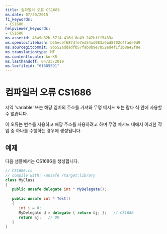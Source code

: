 ```yaml
---
title: 컴파일러 오류 CS1686
ms.date: 07/20/2015
f1_keywords:
- CS1686
helpviewer_keywords:
- CS1686
ms.assetid: 46a9e82b-57f4-416d-8e49-242bfff5433a
ms.openlocfilehash: b55ecef687dfe7ed54ad083a6bd8f02c4fade9d9
ms.sourcegitcommit: 9b552addadfb57fab0b9e7852ed4f1f1b8a42f8e
ms.translationtype: MT
ms.contentlocale: ko-KR
ms.lasthandoff: 04/23/2019
ms.locfileid: "61685591"
---
```

# <a name="compiler-error-cs1686"></a>컴파일러 오류 CS1686
지역 'variable' 또는 해당 멤버의 주소를 가져와 무명 메서드 또는 람다 식 안에 사용할 수 없습니다.  
  
 이 오류는 변수를 사용하고 해당 주소를 사용하려고 하며 무명 메서드 내에서 이러한 작업 중 하나를 수행하는 경우에 생성됩니다.  
  
## <a name="example"></a>예제  
 다음 샘플에서는 CS1686을 생성합니다.  
  
```csharp  
// CS1686.cs  
// compile with: /unsafe /target:library  
class MyClass  
{  
   public unsafe delegate int * MyDelegate();  
  
   public unsafe int * Test()  
   {  
      int j = 0;  
      MyDelegate d = delegate { return &j; };   // CS1686  
      return &j;   // OK  
   }  
}  
```
